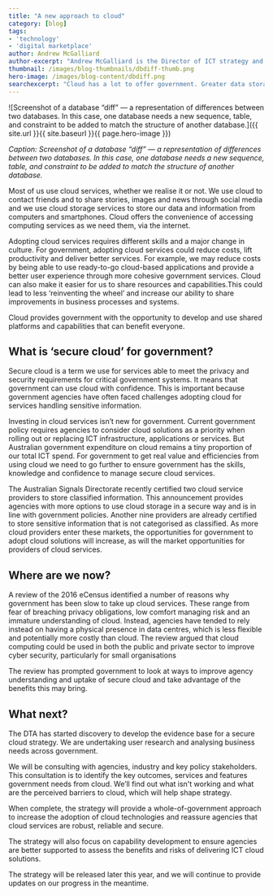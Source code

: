 ```yaml
---
title: "A new approach to cloud"
category: [blog]
tags: 
- 'technology'
- 'digital marketplace'
author: Andrew McGalliard
author-excerpt: "Andrew McGalliard is the Director of ICT strategy and policy at the Digital Transformation Agency." 
thumbnail: /images/blog-thumbnails/dbdiff-thumb.png
hero-image: /images/blog-content/dbdiff.png
searchexcerpt: "Cloud has a lot to offer government. Greater data storage capacity, cost savings, convenience and increased flexibility for running ICT services are just a few potential benefits. But investment in cloud technologies still represents less than one per cent of government’s annual ICT spend. At the DTA, we’ve started a discovery process to develop a strategy that will help government adopt cloud technologies."
---
```


![Screenshot of a database “diff” — a representation of differences between two databases. In this case, one database needs a new sequence, table, and constraint to be added to match the structure of another database.]({{ site.url }}{{ site.baseurl }}{{ page.hero-image }})

*Caption: Screenshot of a database “diff” — a representation of differences between two databases. In this case, one database needs a new sequence, table, and constraint to be added to match the structure of another database.*

Most of us use cloud services, whether we realise it or not. We use cloud to contact friends and to share stories, images and news through social media and we use cloud storage services to store our data and information from computers and smartphones. Cloud offers the convenience of accessing computing services as we need them, via the internet. 

Adopting cloud services requires different skills and a major change in culture. For government, adopting cloud services could reduce costs, lift productivity and deliver better services. For example, we may reduce costs by being able to use ready-to-go cloud-based applications and provide a better user experience through more cohesive government services. Cloud can also make it easier for us to share resources and capabilities.This could lead to less ‘reinventing the wheel’ and increase our ability to share improvements in business processes and systems.

Cloud provides government with the opportunity to develop and use shared platforms and capabilities that can benefit everyone. 

## What is ‘secure cloud’ for government?

Secure cloud is a term we use for services able to meet the privacy and security requirements for critical government systems. It means that government can use cloud with confidence. This is important because government agencies have often faced challenges adopting cloud for services handling sensitive information. 

Investing in cloud services isn’t new for government. Current government policy requires agencies to consider cloud solutions as a priority when rolling out or replacing ICT infrastructure, applications or services. But Australian government expenditure on cloud remains a tiny proportion of our total ICT spend. For government to get real value and efficiencies from using cloud we need to go further to ensure government has the skills, knowledge and confidence to manage secure cloud services.

The Australian Signals Directorate recently certified two cloud service providers to store classified information. This announcement provides agencies with more options to use cloud storage in a secure way and is in line with government policies. Another nine providers are already certified to store sensitive information that is not categorised as classified. As more cloud providers enter these markets, the opportunities for government to adopt cloud solutions will increase, as will the market opportunities for providers of cloud services.  

## Where are we now?

A review of the 2016 eCensus identified a number of reasons why government has been slow to take up cloud services. These range from fear of breaching privacy obligations, low comfort managing risk and an immature understanding of cloud. Instead, agencies have tended to rely instead on having a physical presence in data centres, which is less flexible and potentially more costly than cloud.  The review argued that cloud computing could be used in both the public and private sector to improve cyber security, particularly for small organisations

The review has prompted government to look at ways to improve agency understanding and uptake of secure cloud and take advantage of the benefits this may bring.

## What next?

The DTA has started discovery to develop the evidence base for a secure cloud strategy. We are undertaking user research and analysing business needs across government. 

We will be consulting with agencies, industry and key policy stakeholders. This consultation is to identify the key outcomes, services and features government needs from cloud. We’ll find out what isn't working and what are the perceived barriers to cloud, which will help shape strategy.

When complete, the strategy will provide a whole-of-government approach to increase the adoption of cloud technologies and reassure agencies that cloud services are robust, reliable and secure. 

The strategy will also focus on capability development to ensure agencies are better supported to assess the benefits and risks of delivering ICT cloud solutions. 

The strategy will be released later this year, and we will continue to provide updates on our progress in the meantime.
